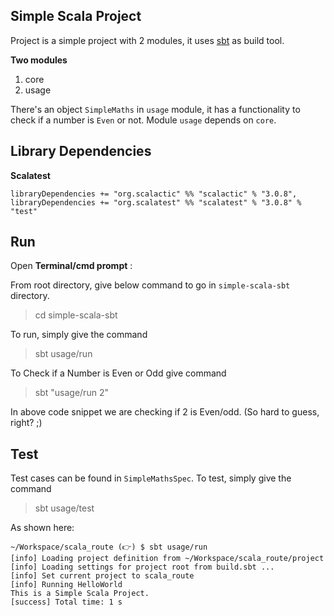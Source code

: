 ## Simple Scala Project

Project is a simple project with 2 modules, it uses [sbt](https://www.scala-sbt.org/1.x/docs/sbt-by-example.html) as build tool.
  
**Two modules**  
 1. core  
 2. usage  

There's an object `SimpleMaths` in `usage` module, it has a functionality to check if a number is `Even` or not.
Module `usage` depends on `core`.
  
## Library Dependencies  
  
 **Scalatest**  
```
libraryDependencies += "org.scalactic" %% "scalactic" % "3.0.8",    
libraryDependencies += "org.scalatest" %% "scalatest" % "3.0.8" % "test"  
```  
  
## Run  
Open **Terminal/cmd prompt** :  
  
From root directory, give below command to go in `simple-scala-sbt` directory.  
> cd simple-scala-sbt
  
To run, simply give the command  
> sbt usage/run
  
To Check if a Number is Even or Odd give command  
> sbt "usage/run 2"
  
In above code snippet we are checking if 2 is Even/odd. (So hard to guess, right? ;)   
  

## Test  
Test cases can be found in `SimpleMathsSpec`. To test, simply give the command  
> sbt usage/test
  
As shown here:
```
~/Workspace/scala_route (👉) $ sbt usage/run  
[info] Loading project definition from ~/Workspace/scala_route/project  
[info] Loading settings for project root from build.sbt ...  
[info] Set current project to scala_route  
[info] Running HelloWorld  
This is a Simple Scala Project.  
[success] Total time: 1 s  
```